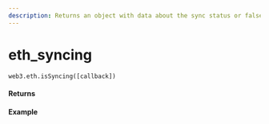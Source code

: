 ```yaml
---
description: Returns an object with data about the sync status or false
---
```


# eth\_syncing



```text
web3.eth.isSyncing([callback])
```

#### Returns

#### Example

